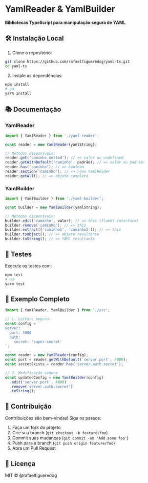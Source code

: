 # YamlReader & YamlBuilder

**Bibliotecas TypeScript para manipulação segura de YAML**  

## 🛠️ Instalação Local

1. Clone o repositório:
```bash
git clone https://github.com/rafaelfigueredog/yaml-ts.git
cd yaml-ts
```

2. Instale as dependências:
```bash
npm install
# ou
yarn install
```

## 📚 Documentação

### YamlReader
```typescript
import { YamlReader } from './yaml-reader';

const reader = new YamlReader(yamlString);

// Métodos disponíveis:
reader.get('caminho.nested'); // => valor ou undefined
reader.getWithDefault('caminho', padrão); // => valor ou padrão
reader.has('caminho'); // => boolean
reader.section('caminho'); // => novo YamlReader
reader.getAll(); // => objeto completo
```

### YamlBuilder
```typescript
import { YamlBuilder } from './yaml-builder';

const builder = new YamlBuilder(yamlString);

// Métodos disponíveis:
builder.edit('caminho', valor); // => this (fluent interface)
builder.remove('caminho'); // => this
builder.extract(['caminho1', 'caminho2']); // => this
builder.toObject(); // => objeto resultante
builder.toString(); // => YAML resultante
```

## 🧪 Testes
Execute os testes com:
```bash
npm test
# ou
yarn test
```

## 📝 Exemplo Completo

```typescript
import { YamlReader, YamlBuilder } from './src';

// 1. Leitura segura
const config = `
server:
  port: 3000
  auth:
    secret: 'super-secret'
`;

const reader = new YamlReader(config);
const port = reader.getWithDefault('server.port', 8080);
const secretExists = reader.has('server.auth.secret');

// 2. Modificação segura
const updatedConfig = new YamlBuilder(config)
  .edit('server.port', 4000)
  .remove('server.auth.secret')
  .toString();
```

## 🤝 Contribuição
Contribuições são bem-vindas! Siga os passos:
1. Faça um fork do projeto
2. Crie sua branch (`git checkout -b feature/foo`)
3. Commit suas mudanças (`git commit -am 'Add some foo'`)
4. Push para a branch (`git push origin feature/foo`)
5. Abra um Pull Request

## 📜 Licença
MIT © @rafaelfigueredog
